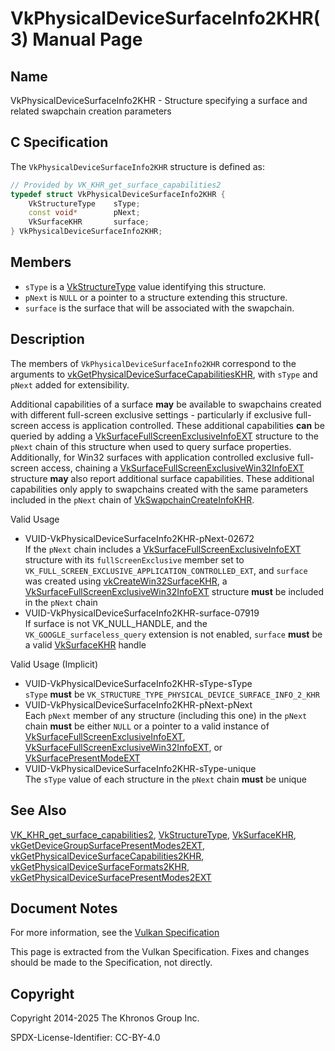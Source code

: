 # VkPhysicalDeviceSurfaceInfo2KHR(3) Manual Page

## Name

VkPhysicalDeviceSurfaceInfo2KHR - Structure specifying a surface and related swapchain creation parameters



## [](#_c_specification)C Specification

The `VkPhysicalDeviceSurfaceInfo2KHR` structure is defined as:

```c++
// Provided by VK_KHR_get_surface_capabilities2
typedef struct VkPhysicalDeviceSurfaceInfo2KHR {
    VkStructureType    sType;
    const void*        pNext;
    VkSurfaceKHR       surface;
} VkPhysicalDeviceSurfaceInfo2KHR;
```

## [](#_members)Members

- `sType` is a [VkStructureType](https://registry.khronos.org/vulkan/specs/latest/man/html/VkStructureType.html) value identifying this structure.
- `pNext` is `NULL` or a pointer to a structure extending this structure.
- `surface` is the surface that will be associated with the swapchain.

## [](#_description)Description

The members of `VkPhysicalDeviceSurfaceInfo2KHR` correspond to the arguments to [vkGetPhysicalDeviceSurfaceCapabilitiesKHR](https://registry.khronos.org/vulkan/specs/latest/man/html/vkGetPhysicalDeviceSurfaceCapabilitiesKHR.html), with `sType` and `pNext` added for extensibility.

Additional capabilities of a surface **may** be available to swapchains created with different full-screen exclusive settings - particularly if exclusive full-screen access is application controlled. These additional capabilities **can** be queried by adding a [VkSurfaceFullScreenExclusiveInfoEXT](https://registry.khronos.org/vulkan/specs/latest/man/html/VkSurfaceFullScreenExclusiveInfoEXT.html) structure to the `pNext` chain of this structure when used to query surface properties. Additionally, for Win32 surfaces with application controlled exclusive full-screen access, chaining a [VkSurfaceFullScreenExclusiveWin32InfoEXT](https://registry.khronos.org/vulkan/specs/latest/man/html/VkSurfaceFullScreenExclusiveWin32InfoEXT.html) structure **may** also report additional surface capabilities. These additional capabilities only apply to swapchains created with the same parameters included in the `pNext` chain of [VkSwapchainCreateInfoKHR](https://registry.khronos.org/vulkan/specs/latest/man/html/VkSwapchainCreateInfoKHR.html).

Valid Usage

- [](#VUID-VkPhysicalDeviceSurfaceInfo2KHR-pNext-02672)VUID-VkPhysicalDeviceSurfaceInfo2KHR-pNext-02672  
  If the `pNext` chain includes a [VkSurfaceFullScreenExclusiveInfoEXT](https://registry.khronos.org/vulkan/specs/latest/man/html/VkSurfaceFullScreenExclusiveInfoEXT.html) structure with its `fullScreenExclusive` member set to `VK_FULL_SCREEN_EXCLUSIVE_APPLICATION_CONTROLLED_EXT`, and `surface` was created using [vkCreateWin32SurfaceKHR](https://registry.khronos.org/vulkan/specs/latest/man/html/vkCreateWin32SurfaceKHR.html), a [VkSurfaceFullScreenExclusiveWin32InfoEXT](https://registry.khronos.org/vulkan/specs/latest/man/html/VkSurfaceFullScreenExclusiveWin32InfoEXT.html) structure **must** be included in the `pNext` chain
- [](#VUID-VkPhysicalDeviceSurfaceInfo2KHR-surface-07919)VUID-VkPhysicalDeviceSurfaceInfo2KHR-surface-07919  
  If surface is not VK\_NULL\_HANDLE, and the `VK_GOOGLE_surfaceless_query` extension is not enabled, `surface` **must** be a valid [VkSurfaceKHR](https://registry.khronos.org/vulkan/specs/latest/man/html/VkSurfaceKHR.html) handle

Valid Usage (Implicit)

- [](#VUID-VkPhysicalDeviceSurfaceInfo2KHR-sType-sType)VUID-VkPhysicalDeviceSurfaceInfo2KHR-sType-sType  
  `sType` **must** be `VK_STRUCTURE_TYPE_PHYSICAL_DEVICE_SURFACE_INFO_2_KHR`
- [](#VUID-VkPhysicalDeviceSurfaceInfo2KHR-pNext-pNext)VUID-VkPhysicalDeviceSurfaceInfo2KHR-pNext-pNext  
  Each `pNext` member of any structure (including this one) in the `pNext` chain **must** be either `NULL` or a pointer to a valid instance of [VkSurfaceFullScreenExclusiveInfoEXT](https://registry.khronos.org/vulkan/specs/latest/man/html/VkSurfaceFullScreenExclusiveInfoEXT.html), [VkSurfaceFullScreenExclusiveWin32InfoEXT](https://registry.khronos.org/vulkan/specs/latest/man/html/VkSurfaceFullScreenExclusiveWin32InfoEXT.html), or [VkSurfacePresentModeEXT](https://registry.khronos.org/vulkan/specs/latest/man/html/VkSurfacePresentModeEXT.html)
- [](#VUID-VkPhysicalDeviceSurfaceInfo2KHR-sType-unique)VUID-VkPhysicalDeviceSurfaceInfo2KHR-sType-unique  
  The `sType` value of each structure in the `pNext` chain **must** be unique

## [](#_see_also)See Also

[VK\_KHR\_get\_surface\_capabilities2](https://registry.khronos.org/vulkan/specs/latest/man/html/VK_KHR_get_surface_capabilities2.html), [VkStructureType](https://registry.khronos.org/vulkan/specs/latest/man/html/VkStructureType.html), [VkSurfaceKHR](https://registry.khronos.org/vulkan/specs/latest/man/html/VkSurfaceKHR.html), [vkGetDeviceGroupSurfacePresentModes2EXT](https://registry.khronos.org/vulkan/specs/latest/man/html/vkGetDeviceGroupSurfacePresentModes2EXT.html), [vkGetPhysicalDeviceSurfaceCapabilities2KHR](https://registry.khronos.org/vulkan/specs/latest/man/html/vkGetPhysicalDeviceSurfaceCapabilities2KHR.html), [vkGetPhysicalDeviceSurfaceFormats2KHR](https://registry.khronos.org/vulkan/specs/latest/man/html/vkGetPhysicalDeviceSurfaceFormats2KHR.html), [vkGetPhysicalDeviceSurfacePresentModes2EXT](https://registry.khronos.org/vulkan/specs/latest/man/html/vkGetPhysicalDeviceSurfacePresentModes2EXT.html)

## [](#_document_notes)Document Notes

For more information, see the [Vulkan Specification](https://registry.khronos.org/vulkan/specs/latest/html/vkspec.html#VkPhysicalDeviceSurfaceInfo2KHR)

This page is extracted from the Vulkan Specification. Fixes and changes should be made to the Specification, not directly.

## [](#_copyright)Copyright

Copyright 2014-2025 The Khronos Group Inc.

SPDX-License-Identifier: CC-BY-4.0